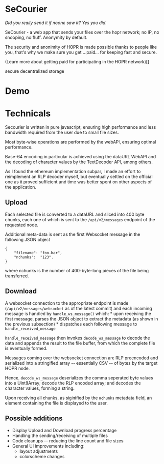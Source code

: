 SeCourier
=====

*Did you really send it if noone saw it? Yes you did.*

SeCourier - a web app that sends your files over the hopr network;
no IP, no snooping, no fluff. Anonymity by default.

The security and anonimity of HOPR is made possible thanks to people like you,
that's why we make sure you get ...paid... for keeping fast and secure.

(Learn more about getting paid for participating in the HOPR network)[]

secure decentralized storage

Demo
=====



Technicals
=====

Secourier is written in pure javascript, ensuring high performance and
less bandwidth required from the user due to small file sizes.

Most byte-wise operations are performed by the webAPI, ensuring optimal performance.

Base-64 encoding in particular is achieved using the dataURL WebAPI and
the decoding of character values by the TextDecoder API, among others.

As I found the ethereum implementation subpar, I made an effort to reimplement
an RLP decoder myself, but eventually settled on the official one as it proved
sufficient and time was better spent on other aspects of the application.


Upload
-----

Each selected file is converted to a dataURL and sliced into 400 byte chunks,
each one of which is sent to the `/api/v2/messages` endpoint of the requested node.

Additional meta-data is sent as the first Websocket message in the following JSON object

```
{
	"filename": "foo.bar",
	"nchunks":  "123",
}
```
where nchunks is the number of 400-byte-long pieces of the file being transferred.

Download
-----

A websocket connection to the appropriate endpoint is made (`/api/v2/messages/websocket`
as of the latest commit) and each incoming message is handled by `handle_ws_message()`
which:
	* upon receiving the first message, parses the JSON object to extract the metadata
	  (as shown in the previous subsection)
	* dispatches each following message to `handle_received_message`

`handle_received_message` then invokes `decode_ws_message` to decode the data and
appends the result to the file buffer, from which the complete file is eventually formed.

Messages coming over the websocket connection are RLP preencoded and serialized into a
stringified array -- essentially CSV -- of bytes by the target HOPR node.

Hence, `decode_ws_message` deserializes the comma seperated byte values into a Uint8Array;
decode the RLP encoded array; and decodes the character values, forming a string.

Upon receiving all chunks, as siginified by the `nchunks` metadata field, an element
containing the file is displayed to the user.


Possible additions
----

* Display Upload and Download progress percentage
* Handling the sending/receiving of multiple files
* Code cleanups -- reducing the line count and file sizes
* General UI improvements including:
	- layout adjustments
	- colorscheme changes
